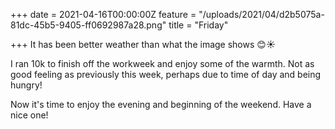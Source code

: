 +++
date = 2021-04-16T00:00:00Z
feature = "/uploads/2021/04/d2b5075a-81dc-45b5-9405-ff0692987a28.png"
title = "Friday"

+++
It has been better weather than what the image shows 😊☀️

I ran 10k to finish off the workweek and enjoy some of the warmth. Not as good feeling as previously this week, perhaps due to time of day and being hungry!

Now it's time to enjoy the evening and beginning of the weekend. Have a nice one!